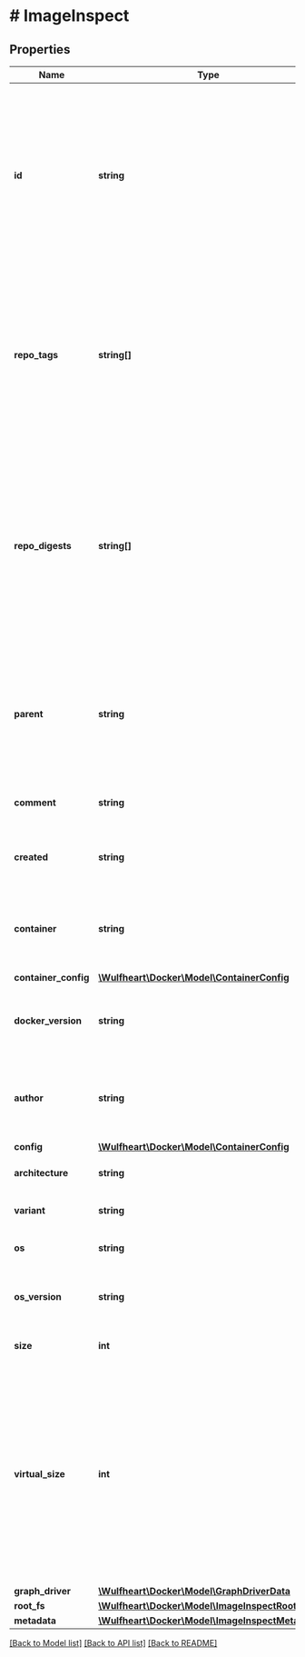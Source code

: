 # # ImageInspect

## Properties

Name | Type | Description | Notes
------------ | ------------- | ------------- | -------------
**id** | **string** | ID is the content-addressable ID of an image.  This identifier is a content-addressable digest calculated from the image&#39;s configuration (which includes the digests of layers used by the image).  Note that this digest differs from the &#x60;RepoDigests&#x60; below, which holds digests of image manifests that reference the image. | [optional]
**repo_tags** | **string[]** | List of image names/tags in the local image cache that reference this image.  Multiple image tags can refer to the same image, and this list may be empty if no tags reference the image, in which case the image is \&quot;untagged\&quot;, in which case it can still be referenced by its ID. | [optional]
**repo_digests** | **string[]** | List of content-addressable digests of locally available image manifests that the image is referenced from. Multiple manifests can refer to the same image.  These digests are usually only available if the image was either pulled from a registry, or if the image was pushed to a registry, which is when the manifest is generated and its digest calculated. | [optional]
**parent** | **string** | ID of the parent image.  Depending on how the image was created, this field may be empty and is only set for images that were built/created locally. This field is empty if the image was pulled from an image registry. | [optional]
**comment** | **string** | Optional message that was set when committing or importing the image. | [optional]
**created** | **string** | Date and time at which the image was created, formatted in [RFC 3339](https://www.ietf.org/rfc/rfc3339.txt) format with nano-seconds. | [optional]
**container** | **string** | The ID of the container that was used to create the image.  Depending on how the image was created, this field may be empty. | [optional]
**container_config** | [**\Wulfheart\Docker\Model\ContainerConfig**](ContainerConfig.md) |  | [optional]
**docker_version** | **string** | The version of Docker that was used to build the image.  Depending on how the image was created, this field may be empty. | [optional]
**author** | **string** | Name of the author that was specified when committing the image, or as specified through MAINTAINER (deprecated) in the Dockerfile. | [optional]
**config** | [**\Wulfheart\Docker\Model\ContainerConfig**](ContainerConfig.md) |  | [optional]
**architecture** | **string** | Hardware CPU architecture that the image runs on. | [optional]
**variant** | **string** | CPU architecture variant (presently ARM-only). | [optional]
**os** | **string** | Operating System the image is built to run on. | [optional]
**os_version** | **string** | Operating System version the image is built to run on (especially for Windows). | [optional]
**size** | **int** | Total size of the image including all layers it is composed of. | [optional]
**virtual_size** | **int** | Total size of the image including all layers it is composed of.  In versions of Docker before v1.10, this field was calculated from the image itself and all of its parent images. Docker v1.10 and up store images self-contained, and no longer use a parent-chain, making this field an equivalent of the Size field.  This field is kept for backward compatibility, but may be removed in a future version of the API. | [optional]
**graph_driver** | [**\Wulfheart\Docker\Model\GraphDriverData**](GraphDriverData.md) |  | [optional]
**root_fs** | [**\Wulfheart\Docker\Model\ImageInspectRootFS**](ImageInspectRootFS.md) |  | [optional]
**metadata** | [**\Wulfheart\Docker\Model\ImageInspectMetadata**](ImageInspectMetadata.md) |  | [optional]

[[Back to Model list]](../../README.md#models) [[Back to API list]](../../README.md#endpoints) [[Back to README]](../../README.md)
